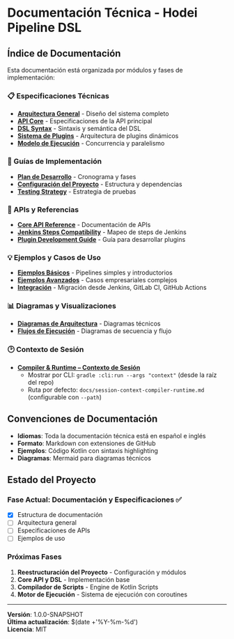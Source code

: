 # Documentación Técnica - Hodei Pipeline DSL

## Índice de Documentación

Esta documentación está organizada por módulos y fases de implementación:

### 📋 Especificaciones Técnicas
- [**Arquitectura General**](./architecture.md) - Diseño del sistema completo
- [**API Core**](./api-core-spec.md) - Especificaciones de la API principal
- [**DSL Syntax**](./dsl-specification.md) - Sintaxis y semántica del DSL
- [**Sistema de Plugins**](./plugin-system.md) - Arquitectura de plugins dinámicos
- [**Modelo de Ejecución**](./execution-model.md) - Concurrencia y paralelismo

### 🚀 Guías de Implementación
- [**Plan de Desarrollo**](./development-plan.md) - Cronograma y fases
- [**Configuración del Proyecto**](./project-setup.md) - Estructura y dependencias
- [**Testing Strategy**](./testing-strategy.md) - Estrategia de pruebas

### 🔧 APIs y Referencias
- [**Core API Reference**](./api-reference.md) - Documentación de APIs
- [**Jenkins Steps Compatibility**](./jenkins-compatibility.md) - Mapeo de steps de Jenkins
- [**Plugin Development Guide**](./plugin-development.md) - Guía para desarrollar plugins

### 💡 Ejemplos y Casos de Uso
- [**Ejemplos Básicos**](./examples/basic.md) - Pipelines simples y introductorios
- [**Ejemplos Avanzados**](./examples/advanced.md) - Casos empresariales complejos
- [**Integración**](./examples/integration.md) - Migración desde Jenkins, GitLab CI, GitHub Actions

### 📊 Diagramas y Visualizaciones
- [**Diagramas de Arquitectura**](./diagrams/) - Diagramas técnicos
- [**Flujos de Ejecución**](./flows/) - Diagramas de secuencia y flujo

### 🕑 Contexto de Sesión
- [**Compiler & Runtime – Contexto de Sesión**](./session-context-compiler-runtime.md)
  - Mostrar por CLI: `gradle :cli:run --args "context"` (desde la raíz del repo)
  - Ruta por defecto: `docs/session-context-compiler-runtime.md` (configurable con `--path`)

## Convenciones de Documentación

- **Idiomas**: Toda la documentación técnica está en español e inglés
- **Formato**: Markdown con extensiones de GitHub
- **Ejemplos**: Código Kotlin con sintaxis highlighting
- **Diagramas**: Mermaid para diagramas técnicos

## Estado del Proyecto

### Fase Actual: Documentación y Especificaciones ✅
- [x] Estructura de documentación
- [ ] Arquitectura general
- [ ] Especificaciones de APIs
- [ ] Ejemplos de uso

### Próximas Fases
1. **Reestructuración del Proyecto** - Configuración y módulos
2. **Core API y DSL** - Implementación base
3. **Compilador de Scripts** - Engine de Kotlin Scripts
4. **Motor de Ejecución** - Sistema de ejecución con coroutines

---

**Versión**: 1.0.0-SNAPSHOT  
**Última actualización**: $(date +'%Y-%m-%d')  
**Licencia**: MIT